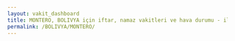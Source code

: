 ```yaml
---
layout: vakit_dashboard
title: MONTERO, BOLIVYA için iftar, namaz vakitleri ve hava durumu - ilçe/eyalet seç
permalink: /BOLIVYA/MONTERO/
---
```


<script type="text/javascript">
  var GLOBAL_COUNTRY = 'BOLIVYA';
  var GLOBAL_CITY = 'MONTERO';
  var GLOBAL_STATE = '';
  var lat = 72;
  var lon = 21;
</script>
